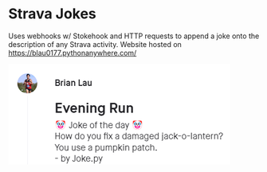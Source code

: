 # Strava Jokes

Uses webhooks w/ Stokehook and HTTP requests to append a joke onto the description of any Strava activity. Website hosted on https://blau0177.pythonanywhere.com/

![](example.png)
